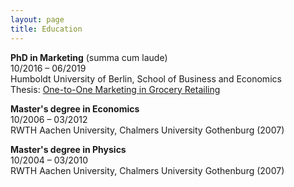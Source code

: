 ```yaml
---
layout: page
title: Education
---
```



__PhD in Marketing__ (summa cum laude) <br>
10/2016 – 06/2019 <br>
Humboldt University of Berlin, School of Business and Economics <br>
Thesis: [One-to-One Marketing in Grocery Retailing](https://edoc.hu-berlin.de/handle/18452/20877)

__Master's degree in Economics__ <br>
10/2006 – 03/2012 <br>
RWTH Aachen University, Chalmers University Gothenburg (2007)

__Master's degree in Physics__ <br>
10/2004 – 03/2010 <br>
RWTH Aachen University, Chalmers University Gothenburg (2007)
